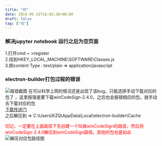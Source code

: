```yaml
---
title: "坑"
date: 2019-05-31T16:02:38+08:00
draft: false
tag: ["坑"]
---
```


### 解决jupyter notebook 运行之后为空页面
1.打开cmd  = >register
<br>
2.找到HKEY_LOCAL_MACHINE\SOFTWARE\Classes\.js
<br>
3.把content Type : text/plain => application/javascript

### electron-builder打包过程的错误
![报错截图](/img/electron-builder-error.png)
在可以科学上网的情况还是出现了该bug，只能选择手动下载对应的包了
，这里报错是要下载winCodeSign-2.4.0，之后也会报错相应的包，就手动去下载对应的包
<br>[下载传送门](https://github.com/electron-userland/electron-builder-binaries/releases)
<br>之后解压到 => C:\Users\KZQ\AppData\Local\electron-builder\Cache
<br><div style="color:red">切记，一定要在上面路径下先创建一个叫做winCodeSign的路径，然后将winCodeSign-2.4.0解压到winCodeSign路径。其他的包也是如此</div>
![解压对应包路径图](/img/electron-builder-path.png)